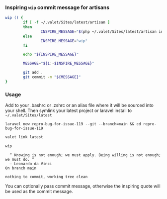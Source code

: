 ### Inspiring `wip` commit message for artisans

```bash
wip () {
        if [ -f ~/.valet/Sites/latest/artisan ]
        then
                INSPIRE_MESSAGE="$(php ~/.valet/Sites/latest/artisan inspire)" 
        else
                INSPIRE_MESSAGE="wip" 
        fi

        echo "${INSPIRE_MESSAGE}"

        MESSAGE="${1:-$INSPIRE_MESSAGE}"

        git add .
        git commit -m "${MESSAGE}"
}
```

### Usage

Add to your .bashrc or .zshrc or an alias file where it will be sourced into your shell. Then symlink your latest project or laravel install to `~/.valet/Sites/latest`
```
laravel new repro-bug-for-issue-119 --git --branch=main && cd repro-bug-for-issue-119
```

```bash
valet link latest
```

```bash
wip
```
```
  “ Knowing is not enough; we must apply. Being willing is not enough; we must do. ”
  — Leonardo da Vinci
On branch main

nothing to commit, working tree clean
```
You can optionally pass commit message, otherwise the inspiring quote will be used as the commit message.
